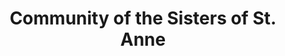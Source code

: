 ---
layout: repo
title: "Community of the Sisters of St. Anne"
id: 18395
permalink: repos/18395/
---